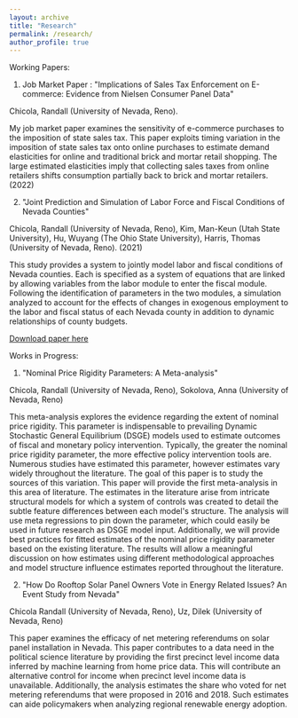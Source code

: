 ```yaml
---
layout: archive
title: "Research"
permalink: /research/
author_profile: true
---
```


Working Papers:

1) Job Market Paper : "Implications of Sales Tax Enforcement on E-commerce: Evidence from Nielsen Consumer Panel Data" 

Chicola, Randall (University of Nevada, Reno). 

My job market paper examines the sensitivity of e-commerce purchases to the imposition of state sales tax. This paper exploits timing variation in the imposition of state sales tax onto online purchases to estimate demand elasticities for online and traditional brick and mortar retail shopping. The large estimated
elasticities imply that collecting sales taxes from online retailers shifts consumption partially back to brick and mortar retailers. (2022) 

 <!-- [Download paper here](https://github.com/rchicola/rchicola.github.io/blob/master/files/JMP_Chicola.pdf)]: -->



2) "Joint Prediction and Simulation of Labor Force and Fiscal Conditions of Nevada Counties"

Chicola, Randall  (University of Nevada, Reno), Kim, Man-Keun (Utah State University), Hu, Wuyang (The Ohio State University), Harris, Thomas (University of Nevada, Reno). (2021)

This study provides a system to jointly model labor and fiscal conditions of Nevada
counties. Each is specified as a system of equations that are linked by allowing variables
from the labor module to enter the fiscal module. Following the identification of parameters
in the two modules, a simulation analyzed to account for the effects of changes in exogenous
employment to the labor and fiscal status of each Nevada county in addition to dynamic
relationships of county budgets.

[Download paper here](https://github.com/rchicola/rchicola.github.io/blob/master/files/FISCAL_PAPER.pdf)

Works in Progress:

1) "Nominal Price Rigidity Parameters: A Meta-analysis"

Chicola, Randall (University of Nevada, Reno),  Sokolova, Anna (University of Nevada, Reno)

This meta-analysis explores the evidence regarding the extent of nominal price rigidity. This parameter is indispensable to prevailing Dynamic Stochastic General Equilibrium (DSGE) models used to estimate outcomes of fiscal and monetary policy intervention. Typically, the greater the nominal price rigidity parameter, the more effective policy intervention tools are. Numerous studies have estimated this parameter, however estimates vary widely throughout the literature. The goal of this paper is to study the sources of this variation. This paper will provide the first meta-analysis in this area of literature. The estimates in the literature arise from intricate structural models for which a system of controls was created to detail the subtle feature differences between each model's structure. The analysis will use meta regressions to pin down the parameter, which could easily be used in future research as DSGE model input. Additionally, we will provide best practices for fitted estimates of the nominal price rigidity parameter based on the existing literature. The results will allow a meaningful discussion on how estimates using different methodological approaches and model structure influence estimates reported throughout the literature.

2) "How Do Rooftop Solar Panel Owners Vote in Energy Related Issues? An Event Study from Nevada"

Chicola Randall (University of Nevada, Reno), Uz, Dilek (University of Nevada, Reno)

This paper examines the efficacy of net metering referendums on solar panel installation in Nevada. This paper contributes to a data need in the political science literature by providing the first precinct level income data inferred by machine learning from home price data. This will contribute an alternative control for income when precinct level income data is unavailable. Additionally, the analysis estimates the share who voted for net metering referendums that were proposed in 2016 and 2018. Such estimates can aide policymakers when analyzing regional renewable energy adoption.
